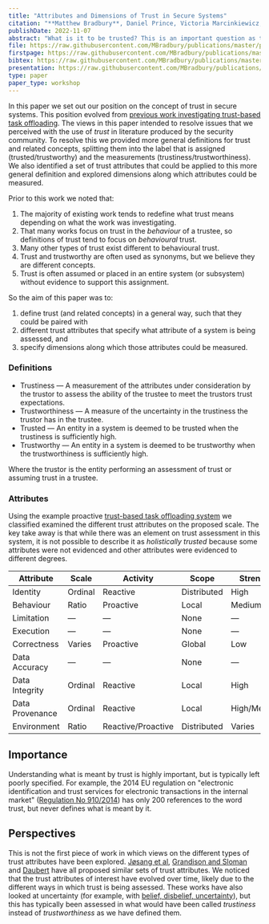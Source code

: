 ```yaml
---
title: "Attributes and Dimensions of Trust in Secure Systems"
citation: "**Matthew Bradbury**, Daniel Prince, Victoria Marcinkiewicz, and Tim Watson. Attributes and Dimensions of Trust in Secure Systems. In *Proceedings of the 12th International Conference on the Internet of Things*, STaR-IoT'22, 179–186. Delft, Netherlands, 7 November 2022. ACM. [doi:10.1145/3567445.3571105](https://doi.org/10.1145/3567445.3571105)."
publishDate: 2022-11-07
abstract: "What is it to be trusted? This is an important question as trust is increasingly placed in a system and the degree to which a system is trusted is increasingly being assessed. However, there are issues with how related terms are used. Many definitions focus on one attribute of trust (typically behaviour) preventing that definition from being used for other attributes (e.g., identity). This is confused further by conflating what trustors measure about a trustee and what conclusions a trustor reaches about a trustee. Therefore, in this paper we present definitions of measures (trustiness and trustworthiness) and conclusions (trusted and trustworthy). These definitions are general and do not refer to a specific attribute allowing them to be used with arbitrary attributes which are being assessed (e.g., identity, behaviour, limitation, execution, correctness, data, environment). In addition, in order to demonstrate the complexities of describing if a trustee is designated as trusted or trustworthy, a set of dimensions are defined to describe attributes (time, scale, proactive/reactive, strength, scope, source). Finally, an example system is classified using these attributes and their dimensions in order to highlight the complexities of describing a system as holistically trusted or trustworthy."
file: https://raw.githubusercontent.com/MBradbury/publications/master/papers/STaR-IoT2022.pdf
firstpage: https://raw.githubusercontent.com/MBradbury/publications/master/firstpages/STaR-IoT2022.svg
bibtex: https://raw.githubusercontent.com/MBradbury/publications/master/bibtex/Bradbury_2022_AttributesDimensionsTrust.bib
presentation: https://raw.githubusercontent.com/MBradbury/publications/master/presentations/STaR-IoT2022.pdf
type: paper
paper_type: workshop
---
```


In this paper we set out our position on the concept of trust in secure systems. This position evolved from [previous work investigating trust-based task offloading](/projects/project-6-TEAM). The views in this paper intended to resolve issues that we perceived with the use of *trust* in literature produced by the security community. To resolve this we provided more general definitions for trust and related concepts, splitting them into the label that is assigned (trusted/trustworthy) and the measurements (trustiness/trustworthiness). We also identified a set of trust attributes that could be applied to this more general definition and explored dimensions along which attributes could be measured.

<!-- readmore -->

Prior to this work we noted that:

1. The majority of existing work tends to redefine what trust means depending on what the work was investigating.
2. That many works focus on trust in the *behaviour* of a trustee, so definitions of trust tend to focus on *behavioural* trust.
3. Many other types of trust exist different to behavioural trust.
4. Trust and trustworthy are often used as synonyms, but we believe they are different concepts.
5. Trust is often assumed or placed in an entire system (or subsystem) without evidence to support this assignment.

So the aim of this paper was to:
1) define trust (and related concepts) in a general way, such that they could be paired with
2) different trust attributes that specify what attribute of a system is being assessed, and
3) specify dimensions along which those attributes could be measured.

### Definitions

* Trustiness &mdash; A measurement of the attributes under consideration by the trustor to assess the ability of the trustee to meet the trustors trust expectations.
* Trustworthiness &mdash; A measure of the uncertainty in the trustiness the trustor has in the trustee.
* Trusted &mdash; An entity in a system is deemed to be trusted when the trustiness is sufficiently high.
* Trustworthy &mdash; An entity in a system is deemed to be trustworthy when the trustworthiness is sufficiently high.

Where the trustor is the entity performing an assessment of trust or assuming trust in a trustee.

### Attributes

Using the example proactive [trust-based task offloading system](/publications/Bradbury_2021_TrustTrackersComputation) we classified examined the different trust attributes on the proposed scale. The key take away is that while there was an element on trust assessment in this system, it is not possible to describe it as *holistically trusted* because some attributes were not evidenced and other attributes were evidenced to different degrees.

| Attribute       | Scale   | Activity           | Scope       | Strength    | Source   | Time of Evidence  |
|-----------------|---------|--------------------|-------------|-------------|----------|-------------------|
| Identity        | Ordinal | Reactive           | Distributed | High        | Direct   | Sampled           |
| Behaviour       | Ratio   | Proactive          | Local       | Medium      | Direct   | Sampled           |
| Limitation      | &mdash; | &mdash;            | None        | &mdash;     | &mdash;  | Assumed           |
| Execution       | &mdash; | &mdash;            | None        | &mdash;     | &mdash;  | Assumed           |
| Correctness     | Varies  | Proactive          | Global      | Low         | Indirect | Single            |
| Data Accuracy   | &mdash; | &mdash;            | None        | &mdash;     | &mdash;  | Assumed           |
| Data Integrity  | Ordinal | Reactive           | Local       | High        | Direct   | Sampled           |
| Data Provenance | Ordinal | Reactive           | Local       | High/Medium | Direct   | Sampled           |
| Environment     | Ratio   | Reactive/Proactive | Distributed | Varies      | Direct   | Sampled/Continual |


## Importance

Understanding what is meant by trust is highly important, but is typically left poorly specified. For example, the 2014 EU regulation on "electronic identification and trust services for electronic transactions in the internal market" ([Regulation No 910/2014](https://eur-lex.europa.eu/eli/reg/2014/910/oj)) has only 200 references to the word trust, but never defines what is meant by it.

## Perspectives

This is not the first piece of work in which views on the different types of trust attributes have been explored. [Jøsang et al](https://doi.org/10.1016/j.dss.2005.05.019), [Grandison and Sloman](https://doi.org/10.1109/COMST.2000.5340804) and [Daubert](https://doi.org/10.1109/ICCW.2015.7247581) have all proposed similar sets of trust attributes. We noticed that the trust attributes of interest have evolved over time, likely due to the different ways in which trust is being assessed. These works have also looked at uncertainty (for example, with [belief, disbelief, uncertainty](https://citeseerx.ist.psu.edu/viewdoc/download?doi=10.1.1.60.5461&rep=rep1&type=pdf)), but this has typically been assessed in what would have been called *trustiness* instead of *trustworthiness* as we have defined them.
